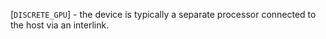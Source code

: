 [`DISCRETE_GPU`] - the device is typically a
separate processor connected to the host via an interlink.